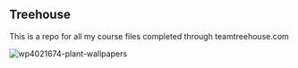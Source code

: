 ## Treehouse

This is a repo for all my course files completed through teamtreehouse.com

![wp4021674-plant-wallpapers](https://user-images.githubusercontent.com/77484862/104903663-3a0fe580-5978-11eb-9a3d-eeed9fcf96dc.jpg)
